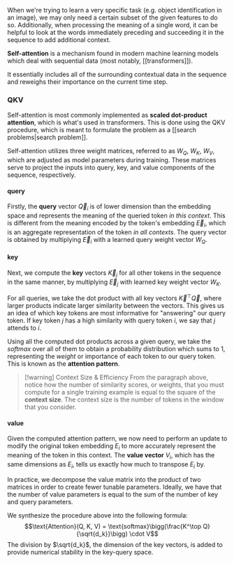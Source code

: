 When we're trying to learn a very specific task (e.g. object identification in an image), we may only need a certain subset of the given features to do so. Additionally, when processing the meaning of a single word, it can be helpful to look at the words immediately preceding and succeeding it in the sequence to add additional context.

**Self-attention** is a mechanism found in modern machine learning models which deal with sequential data (most notably, [[transformers]]).

It essentially includes all of the surrounding contextual data in the sequence and reweighs their importance on the current time step.

### QKV
Self-attention is most commonly implemented as **scaled dot-product attention**, which is what's used in transformers. This is done using the QKV procedure, which is meant to formulate the problem as a [[search problems|search problem]].

Self-attention utilizes three weight matrices, referred to as $W_Q$, $W_K$, $W_V$, which are adjusted as model parameters during training. These matrices serve to project the inputs into query, key, and value components of the sequence, respectively.

#### query
Firstly, the **query** vector $\overrightarrow{Q}_i$ is of lower dimension than the embedding space and represents the meaning of the queried token *in this context*. This is different from the meaning encoded by the token's embedding $\overrightarrow{E}_i$, which is an aggregate representation of the token *in all contexts*. The query vector is obtained by multiplying $\overrightarrow{E}_i$ with a learned query weight vector $W_Q$.

#### key
Next, we compute the **key** vectors $\overrightarrow{K}_j$ for all other tokens in the sequence in the same manner, by multiplying $\overrightarrow{E}_j$ with learned key weight vector $W_K$.

For all queries, we take the dot product with all key vectors $\overrightarrow{K}^\top \overrightarrow{Q}$, where larger products indicate larger similarity between the vectors. This gives us an idea of which key tokens are most informative for "answering" our query token. If key token $j$ has a high similarity with query token $i$, we say that $j$ attends to $i$. 

Using all the computed dot products across a given query, we take the *softmax* over all of them to obtain a probability distribution which sums to $1$, representing the *weight* or importance of each token to our query token. This is known as the **attention pattern**.

>[!warning] Context Size & Efficiency
From the paragraph above, notice how the number of similarity scores, or weights, that you must compute for a single training example is equal to the square of the **context size**. The context size is the number of tokens in the window that you consider.

#### value
Given the computed attention pattern, we now need to perform an update to modify the original token embedding $E_i$ to more accurately represent the meaning of the token in this context. The **value vector** $V_i$, which has the same dimensions as $E_i$, tells us exactly how much to transpose $E_i$ by.

In practice, we decompose the value matrix into the product of two matrices in order to create fewer tunable parameters. Ideally, we have that the number of value parameters is equal to the sum of the number of key and query parameters.

We synthesize the procedure above into the following formula:
$$\text{Attention}(Q, K, V) = \text{softmax}\bigg(\frac{K^\top Q}{\sqrt{d_k}}\bigg) \cdot V$$
The division by $\sqrt{d_k}$, the dimension of the key vectors, is added to provide numerical stability in the key-query space. 
